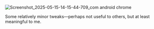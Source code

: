 ![Screenshot_2025-05-15-14-15-44-709_com android chrome](https://github.com/user-attachments/assets/d43426ee-1198-479f-8e22-b119c923ffa9)

Some relatively minor tweaks—perhaps not useful to others, but at least meaningful to me.
